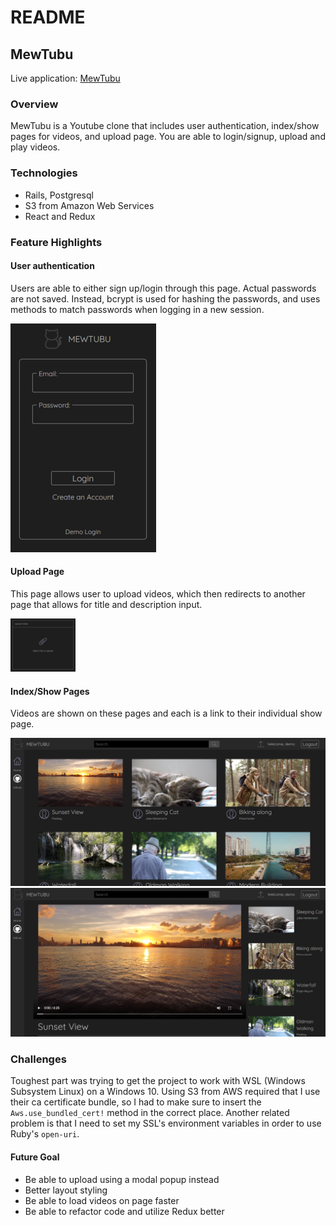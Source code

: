 # README

## MewTubu

Live application: [MewTubu](https://mewtubu.herokuapp.com/#/)

### Overview
MewTubu is a Youtube clone that includes user authentication, index/show pages for videos, and upload page. You are able to login/signup, upload and play videos.

### Technologies
+ Rails, Postgresql
+ S3 from Amazon Web Services
+ React and Redux

### Feature Highlights

#### User authentication
Users are able to either sign up/login through this page. Actual passwords are not saved. Instead, bcrypt is used for hashing the passwords, and uses methods to match passwords when logging in a new session.

![alt text](https://github.com/jenn-jenn/mewTubu/blob/master/app/assets/images/login.png "Login Page")

#### Upload Page
This page allows user to upload videos, which then redirects to another page that allows for title and description input.

![alt text](https://github.com/jenn-jenn/mewTubu/blob/master/app/assets/images/select2.png "Upload Page")

#### Index/Show Pages
Videos are shown on these pages and each is a link to their individual show page.

![alt text](https://github.com/jenn-jenn/mewTubu/blob/master/app/assets/images/index2.png "Index Page")
![alt text](https://github.com/jenn-jenn/mewTubu/blob/master/app/assets/images/show.png "Show Page")

### Challenges
Toughest part was trying to get the project to work with WSL (Windows Subsystem Linux) on a Windows 10. Using S3 from AWS required that I use their ca certificate bundle, so I had to make sure to insert the `Aws.use_bundled_cert!` method in the correct place. Another related problem is that I need to set my SSL's environment variables in order to use Ruby's `open-uri`.

#### Future Goal
+ Be able to upload using a modal popup instead
+ Better layout styling
+ Be able to load videos on page faster
+ Be able to refactor code and utilize Redux better